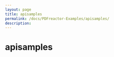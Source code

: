 ```yaml
---
layout: page
title: apisamples
permalink: /docs/PDFreactor-Examples/apisamples/
description: 
---
```


# apisamples




